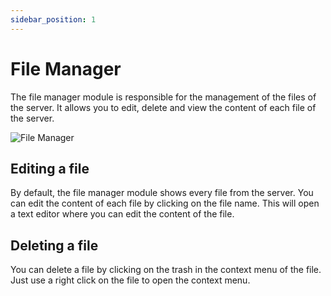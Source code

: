 ```yaml
---
sidebar_position: 1
---
```


# File Manager

The file manager module is responsible for the management of the files of the server. It allows you to edit, delete and view the content of each file of the server.

![File Manager](/img/screenshots/file_manager.png)

## Editing a file

By default, the file manager module shows every file from the server. You can edit the content of each file by clicking on the file name.
This will open a text editor where you can edit the content of the file.

## Deleting a file

You can delete a file by clicking on the trash in the context menu of the file.
Just use a right click on the file to open the context menu.